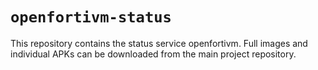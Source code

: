# `openfortivm-status`

This repository contains the status service openfortivm. Full images and individual APKs can be downloaded from the main project repository.
